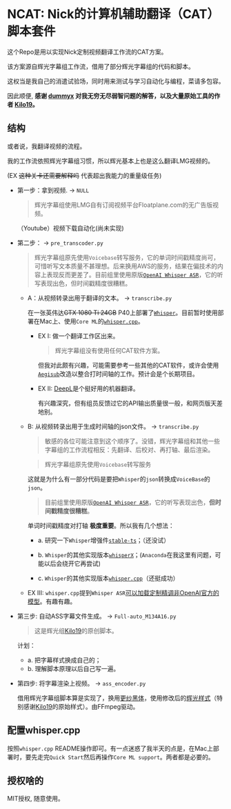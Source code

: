 # NCAT: Nick的计算机辅助翻译（CAT）脚本套件

这个Repo是用以实现Nick定制视频翻译工作流的CAT方案。

该方案源自辉光字幕组工作流，借用了部分辉光字幕组的代码和脚本。

这权当是我自己的消遣试验场，同时用来测试与学习自动化与编程，菜请多包容。

因此顺便, __感谢 [dummyx](https://github.com/dummyx) 对我无穷无尽弱智问题的解答，以及大量原始工具的作者 [Kilo19](https://github.com/Kilo19)。__

## 结构

或者说，我翻译视频的流程。

我的工作流依照辉光字幕组习惯，所以辉光基本上也是这么翻译LMG视频的。

(EX ~~这种关卡还需要解释吗~~ 代表超出我能力的重量级任务)

- 第一步：拿到视频.  -> `NULL`

  >辉光字幕组使用LMG自有订阅视频平台Floatplane.com的无广告版视频。

  （Youtube）视频下载自动化(尚未实现)
- 第二步：  -> `pre_transcoder.py`
  
  >辉光字幕组原先使用`Voicebase`转写服务，它的单词时间戳精度尚可，可惜听写文本质量不甚理想。后来换用AWS的服务，结果在偏技术的内容上表现反而更差了。目前组里使用原版[`OpenAI Whisper ASR`](https://github.com/openai/whisper)，它的听写表现出色，但时间戳精度很糟糕。

  - A：从视频转录出用于翻译的文本。 -> `transcribe.py`

      在一张英伟达~~GTX 1080 Ti 24GB~~ P40上部署了[`Whisper`](https://github.com/openai/whisper)。目前暂时使用部署在Mac上、使用`Core ML`的[`whisper.cpp`](https://github.com/ggerganov/whisper.cpp)。

    - EX I: 做一个翻译工作区出来。
  
      >辉光字幕组没有使用任何CAT软件方案。

      但我对此颇有兴趣，可能需要参考一些其他的CAT软件，或许会使用[`Aegisub`](https://github.com/TypesettingTools/Aegisub)改造以整合打时间轴的工作。预计会是个长期项目。

    - EX II: [DeepL](https://www.deepl.com/translator)是个挺好用的机器翻译。

      有兴趣深究，但有组员反馈过它的API输出质量很一般，和网页版天差地别。

  - B: 从视频转录出用于生成时间轴的json文件。 -> `transcribe.py`

    >敏感的各位可能注意到这个顺序了。没错，辉光字幕组和其他一些字幕组的工作流程相反：先翻译、后校对、再打轴、最后渲染。

    >辉光字幕组原先使用`Voicebase`转写服务

    这就是为什么有一部分代码是要把`Whisper`的`json`转换成`VoiceBase`的`json`。

    >目前组里使用原版[`OpenAI Whisper ASR`](https://github.com/openai/whisper)，它的听写表现出色，__但时间戳精度很糟糕__。

    单词时间戳精度对打轴 __极度重要__。所以我有几个想法：

    - a. 研究一下`Whisper`增强件[`stable-ts`](https://github.com/jianfch/stable-ts)；（还没试）

    - b. `Whisper`的其他实现版本[`whisperX`](https://github.com/m-bain/whisperX)；(`Anaconda`在我这里有问题，可能以后会绕开它再尝试)

    - c. `Whisper`的其他实现版本[`whisper.cpp`](https://github.com/ggerganov/whisper.cpp)（还挺成功）

  - EX III: `whisper.cpp`提到`Whisper ASR`[可以加载定制精调非OpenAI官方的模型](https://github.com/ggerganov/whisper.cpp/blob/master/models/README.md#fine-tuned-models)。有趣有趣。

- 第三步: 自动ASS字幕文件生成。  -> `Full-auto_M134A16.py`
  >这是辉光组[Kilo19](https://github.com/Kilo19)的原创脚本。
  
  计划：

  - a. 把字幕样式换成自己的；
  - b. 理解脚本原理以后自己写一遍。

- 第四步: 将字幕渲染上视频。 -> `ass_encoder.py`

  借用辉光字幕组脚本算是实现了，换用[更纱黑体](https://github.com/be5invis/Sarasa-Gothic)，使用修改后的[辉光样式](https://github.com/Kilo19/NixieVideoKit)（特别感谢[Kilo19](https://github.com/Kilo19)的原始样式）。由FFmpeg驱动。

## 配置whisper.cpp

按照`whisper.cpp` README操作即可。有一点迷惑了我半天的点是，在Mac上部署时，要先走完`Quick Start`然后再操作`Core ML support`。两者都是必要的。

## 授权啥的

MIT授权, 随意使用。
